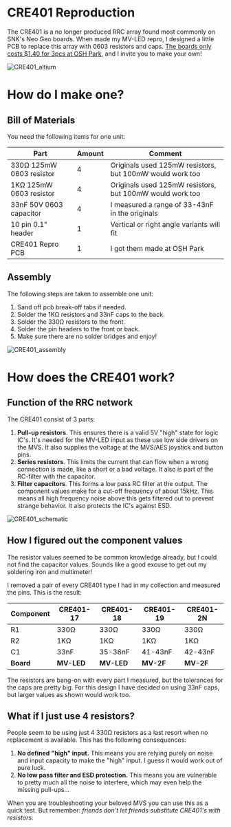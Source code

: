 # CRE401 Reproduction
The CRE401 is a no longer produced RRC array found most commonly on SNK's Neo Geo boards. When made my MV-LED repro, I designed a little PCB to replace this array with 0603 resistors and caps. [The boards only costs $1.40 for 3pcs at OSH Park](https://oshpark.com/shared_projects/n6dnZQR1), and I invite you to make your own!

![CRE401_altium](https://raw.githubusercontent.com/mourix/CRE401_Reproduction/main/Pictures/CRE401_altium.jpg)
# How do I make one?
## Bill of Materials
You need the following items for one unit:

|Part|Amount|Comment|
|--|--|--|
|330Ω 125mW 0603 resistor|4|Originals used 125mW resistors, but 100mW would work too|
|1KΩ 125mW 0603 resistor|4|Originals used 125mW resistors, but 100mW would work too|
|33nF 50V 0603 capacitor|4|I measured a range of 33-43nF in the originals
|10 pin 0.1" header|1|Vertical or right angle variants will fit
|CRE401 Repro PCB|1|I got them made at OSH Park

## Assembly
The following steps are taken to assemble one unit:
1. Sand off pcb break-off tabs if needed.
2. Solder the 1KΩ resistors and 33nF caps to the back.
3. Solder the 330Ω resistors to the front.
4. Solder the pin headers to the front or back.
5. Make sure there are no solder bridges and enjoy!

![CRE401_assembly](https://raw.githubusercontent.com/mourix/CRE401_Reproduction/main/Pictures/CRE401_assembly.jpg)

# How does the CRE401 work?
## Function of the RRC network
The CRE401 consist of 3 parts:
1. **Pull-up resistors**. This ensures there is a valid 5V "high" state for logic IC's. It's needed for the MV-LED input as these use low side drivers on the MVS. It also supplies the voltage at the MVS/AES joystick and button pins.
2. **Series resistors**. This limits the current that can flow when a wrong connection is made, like a short or a bad voltage. It also is part of the RC-filter with the capacitor.
3. **Filter capacitors**. This forms a low pass RC filter at the output. The component values make for a cut-off frequency of about 15kHz. This means all high frequency noise above this gets filtered out to prevent strange behavior. It also protects the IC's against ESD.

![CRE401_schematic](https://raw.githubusercontent.com/mourix/CRE401_Reproduction/main/Pictures/CRE401_schematic.jpg)

## How I figured out the component values
The resistor values seemed to be common knowledge already, but I could not find the capacitor values. Sounds like a good excuse to get out my soldering iron and multimeter!

I removed a pair of every CRE401 type I had in my collection and measured the pins. This is the result:

|Component|CRE401-17|CRE401-18|CRE401-19|CRE401-2N|
|--|--|--|--|--|
|R1|330Ω|330Ω|330Ω|330Ω|
|R2|1KΩ|1KΩ|1KΩ|1KΩ|
|C1|33nF|35-36nF|41-43nF|42-43nF|
|**Board**|**MV-LED**|**MV-LED**|**MV-2F**|**MV-2F**|

The resistors are bang-on with every part I measured, but the tolerances for the caps are pretty big. For this design I have decided on using 33nF caps, but larger values as shown would work too.

## What if I just use 4 resistors?
People seem to be using just 4 330Ω resistors as a last resort when no replacement is available. This has the following consequences:

 1. **No defined "high" input.** This means you are relying purely on noise and input capacity to make the "high" input. I guess it would work out of pure luck.
 2. **No low pass filter and ESD protection.** This means you are vulnerable to pretty much all the noise to interfere, which may even help the missing pull-ups...

When you are troubleshooting your beloved MVS you can use this as a quick test. But remember: *friends don't let friends substitute CRE401's with resistors*.


